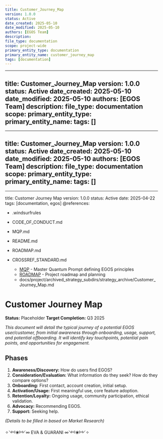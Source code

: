 ```yaml
---
title: Customer_Journey_Map
version: 1.0.0
status: Active
date_created: 2025-05-10
date_modified: 2025-05-10
authors: [EGOS Team]
description: 
file_type: documentation
scope: project-wide
primary_entity_type: documentation
primary_entity_name: customer_journey_map
tags: [documentation]
---
```

---
title: Customer_Journey_Map
version: 1.0.0
status: Active
date_created: 2025-05-10
date_modified: 2025-05-10
authors: [EGOS Team]
description: 
file_type: documentation
scope: 
primary_entity_type: 
primary_entity_name: 
tags: []
---

---
title: Customer_Journey_Map
version: 1.0.0
status: Active
date_created: 2025-05-10
date_modified: 2025-05-10
authors: [EGOS Team]
description: 
file_type: documentation
scope: 
primary_entity_type: 
primary_entity_name: 
tags: []
---

---
title: Customer Journey Map
version: 1.0.0
status: Active
date: 2025-04-22
tags: [documentation, egos]
@references:
- .windsurfrules
- CODE_OF_CONDUCT.md
- MQP.md
- README.md
- ROADMAP.md
- CROSSREF_STANDARD.md

  - [MQP](MQP.md) - Master Quantum Prompt defining EGOS principles
  - [ROADMAP](../../governance/migrations/processed/pt/ROADMAP.md) - Project roadmap and planning
  - docs/project/archived_strategy_subdirs/strategy_archive/Customer_Journey_Map.md




# Customer Journey Map

**Status:** Placeholder
**Target Completion:** Q3 2025

*This document will detail the typical journey of a potential EGOS user/customer, from initial awareness through onboarding, usage, support, and potential offboarding. It will identify key touchpoints, potential pain points, and opportunities for engagement.*

## Phases

1.  **Awareness/Discovery:** How do users find EGOS?
2.  **Consideration/Evaluation:** What information do they seek? How do they compare options?
3.  **Onboarding:** First contact, account creation, initial setup.
4.  **Activation/Usage:** First meaningful use, core feature adoption.
5.  **Retention/Loyalty:** Ongoing usage, community participation, ethical validation.
6.  **Advocacy:** Recommending EGOS.
7.  **Support:** Seeking help.

*(Details to be filled in based on Market Research)*

✧༺❀༻∞ EVA & GUARANI ∞༺❀༻✧